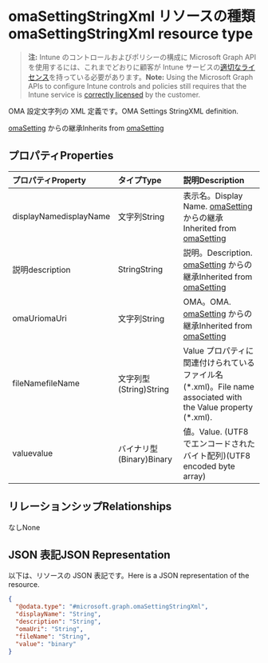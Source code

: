 # <a name="omasettingstringxml-resource-type"></a><span data-ttu-id="bf921-101">omaSettingStringXml リソースの種類</span><span class="sxs-lookup"><span data-stu-id="bf921-101">omaSettingStringXml resource type</span></span>

> <span data-ttu-id="bf921-102">**注:** Intune のコントロールおよびポリシーの構成に Microsoft Graph API を使用するには、これまでどおりに顧客が Intune サービスの[適切なライセンス](https://go.microsoft.com/fwlink/?linkid=839381)を持っている必要があります。</span><span class="sxs-lookup"><span data-stu-id="bf921-102">**Note:** Using the Microsoft Graph APIs to configure Intune controls and policies still requires that the Intune service is [correctly licensed](https://go.microsoft.com/fwlink/?linkid=839381) by the customer.</span></span>

<span data-ttu-id="bf921-103">OMA 設定文字列の XML 定義です。</span><span class="sxs-lookup"><span data-stu-id="bf921-103">OMA Settings StringXML definition.</span></span>

<span data-ttu-id="bf921-104">[omaSetting](../resources/intune_deviceconfig_omasetting.md) からの継承</span><span class="sxs-lookup"><span data-stu-id="bf921-104">Inherits from [omaSetting](../resources/intune_deviceconfig_omasetting.md)</span></span>

## <a name="properties"></a><span data-ttu-id="bf921-105">プロパティ</span><span class="sxs-lookup"><span data-stu-id="bf921-105">Properties</span></span>
|<span data-ttu-id="bf921-106">プロパティ</span><span class="sxs-lookup"><span data-stu-id="bf921-106">Property</span></span>|<span data-ttu-id="bf921-107">タイプ</span><span class="sxs-lookup"><span data-stu-id="bf921-107">Type</span></span>|<span data-ttu-id="bf921-108">説明</span><span class="sxs-lookup"><span data-stu-id="bf921-108">Description</span></span>|
|:---|:---|:---|
|<span data-ttu-id="bf921-109">displayName</span><span class="sxs-lookup"><span data-stu-id="bf921-109">displayName</span></span>|<span data-ttu-id="bf921-110">文字列</span><span class="sxs-lookup"><span data-stu-id="bf921-110">String</span></span>|<span data-ttu-id="bf921-111">表示名。</span><span class="sxs-lookup"><span data-stu-id="bf921-111">Display Name.</span></span> <span data-ttu-id="bf921-112">[omaSetting](../resources/intune_deviceconfig_omasetting.md) からの継承</span><span class="sxs-lookup"><span data-stu-id="bf921-112">Inherited from [omaSetting](../resources/intune_deviceconfig_omasetting.md)</span></span>|
|<span data-ttu-id="bf921-113">説明</span><span class="sxs-lookup"><span data-stu-id="bf921-113">description</span></span>|<span data-ttu-id="bf921-114">String</span><span class="sxs-lookup"><span data-stu-id="bf921-114">String</span></span>|<span data-ttu-id="bf921-115">説明。</span><span class="sxs-lookup"><span data-stu-id="bf921-115">Description.</span></span> <span data-ttu-id="bf921-116">[omaSetting](../resources/intune_deviceconfig_omasetting.md) からの継承</span><span class="sxs-lookup"><span data-stu-id="bf921-116">Inherited from [omaSetting](../resources/intune_deviceconfig_omasetting.md)</span></span>|
|<span data-ttu-id="bf921-117">omaUri</span><span class="sxs-lookup"><span data-stu-id="bf921-117">omaUri</span></span>|<span data-ttu-id="bf921-118">文字列</span><span class="sxs-lookup"><span data-stu-id="bf921-118">String</span></span>|<span data-ttu-id="bf921-119">OMA。</span><span class="sxs-lookup"><span data-stu-id="bf921-119">OMA.</span></span> <span data-ttu-id="bf921-120">[omaSetting](../resources/intune_deviceconfig_omasetting.md) からの継承</span><span class="sxs-lookup"><span data-stu-id="bf921-120">Inherited from [omaSetting](../resources/intune_deviceconfig_omasetting.md)</span></span>|
|<span data-ttu-id="bf921-121">fileName</span><span class="sxs-lookup"><span data-stu-id="bf921-121">fileName</span></span>|<span data-ttu-id="bf921-122">文字列型 (String)</span><span class="sxs-lookup"><span data-stu-id="bf921-122">String</span></span>|<span data-ttu-id="bf921-123">Value プロパティに関連付けられているファイル名 (\*.xml)。</span><span class="sxs-lookup"><span data-stu-id="bf921-123">File name associated with the Value property (\*.xml).</span></span>|
|<span data-ttu-id="bf921-124">value</span><span class="sxs-lookup"><span data-stu-id="bf921-124">value</span></span>|<span data-ttu-id="bf921-125">バイナリ型 (Binary)</span><span class="sxs-lookup"><span data-stu-id="bf921-125">Binary</span></span>|<span data-ttu-id="bf921-126">値。</span><span class="sxs-lookup"><span data-stu-id="bf921-126">Value.</span></span> <span data-ttu-id="bf921-127">(UTF8 でエンコードされたバイト配列)</span><span class="sxs-lookup"><span data-stu-id="bf921-127">(UTF8 encoded byte array)</span></span>|

## <a name="relationships"></a><span data-ttu-id="bf921-128">リレーションシップ</span><span class="sxs-lookup"><span data-stu-id="bf921-128">Relationships</span></span>
<span data-ttu-id="bf921-129">なし</span><span class="sxs-lookup"><span data-stu-id="bf921-129">None</span></span>
## <a name="json-representation"></a><span data-ttu-id="bf921-130">JSON 表記</span><span class="sxs-lookup"><span data-stu-id="bf921-130">JSON Representation</span></span>
<span data-ttu-id="bf921-131">以下は、リソースの JSON 表記です。</span><span class="sxs-lookup"><span data-stu-id="bf921-131">Here is a JSON representation of the resource.</span></span>
<!--{
  "blockType": "resource",
  "baseType": "microsoft.graph.omaSetting",
  "@odata.type": "microsoft.graph.omaSettingStringXml"
}-->
``` json
{
  "@odata.type": "#microsoft.graph.omaSettingStringXml",
  "displayName": "String",
  "description": "String",
  "omaUri": "String",
  "fileName": "String",
  "value": "binary"
}
```



